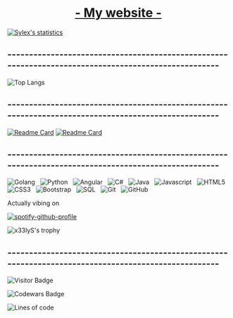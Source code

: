 <div align="center"><h1><a href="http://florian.swebystudio.com" target="_blank" >- My website -</a></h1></div>

  [![Sylex's statistics](https://github-readme-stats.vercel.app/api?username=x33lyS&include_all_commits=true&show_icons=true&theme=tokyonight&border_radius=30&hide=issues)](#)
  
## ----------------------------------------------------------------------------------------------------

  ![Top Langs](https://github-readme-stats.vercel.app/api/top-langs/?username=x33lyS&hide=TeX&layout=compact&theme=tokyonight&border_radius=30)



## ----------------------------------------------------------------------------------------------------
<a href="https://groupie-tracker-x33lys.herokuapp.com/">![Readme Card](https://github-readme-stats.vercel.app/api/pin/?username=x33lyS&repo=Groupie-Tracker&theme=tokyonight&border_radius=30)</a>
<a href="https://github.com/x33lyS/Website-2k22">![Readme Card](https://github-readme-stats.vercel.app/api/pin/?username=x33lyS&repo=Website-2k22&theme=tokyonight&border_radius=30)</a>

## ----------------------------------------------------------------------------------------------------

![Golang](https://img.shields.io/badge/-Golang-black?logo=go&logoColor=blueviolet&style=for-the-badge)&nbsp;&nbsp;
![Python](https://img.shields.io/badge/-Python-black?logo=python&logoColor=blueviolet&style=for-the-badge)&nbsp;&nbsp;
![Angular](https://img.shields.io/badge/-Angular-black?logo=angular&logoColor=blueviolet&style=for-the-badge)&nbsp;&nbsp;
![C#](https://img.shields.io/badge/-Csharp-black?logo=c&logoColor=blueviolet&style=for-the-badge)&nbsp;&nbsp;
![Java](https://img.shields.io/badge/-Java-black?logo=java&logoColor=blueviolet&style=for-the-badge)&nbsp;&nbsp;
![Javascript](https://img.shields.io/badge/-Javascript-black?logo=javascript&logoColor=blueviolet&style=for-the-badge)&nbsp;&nbsp;
![HTML5](https://img.shields.io/badge/-HTML5-black?logo=html5&logoColor=blueviolet&style=for-the-badge)&nbsp;&nbsp;
![CSS3](https://img.shields.io/badge/-CSS3-black?logo=css3&logoColor=blueviolet&style=for-the-badge)&nbsp;&nbsp;
![Bootstrap](https://img.shields.io/badge/-Bootstrap-black?logo=bootstrap&logoColor=blueviolet&style=for-the-badge)&nbsp;&nbsp;
![SQL](https://img.shields.io/badge/-SQL-black?logo=MySQL&logoColor=blueviolet&style=for-the-badge)&nbsp;&nbsp;
![Git](https://img.shields.io/badge/-Git-black?logo=git&logoColor=blueviolet&style=for-the-badge)&nbsp;&nbsp;
![GitHub](https://img.shields.io/badge/-GitHub-black?logo=github&logoColor=blueviolet&style=for-the-badge)&nbsp;&nbsp;
</br>

Actually vibing on

[![spotify-github-profile](https://spotify-github-profile.vercel.app/api/view?uid=florian.lejosne.31&cover_image=false&theme=default&bar_color=b41ed2&bar_color_cover=false)](https://github.com/kittinan/spotify-github-profile)


![x33lyS's trophy](https://hacked-github-stat-trophies.vercel.app/?username=x33lyS&theme=dracula&column=5&rank=SECRET,SSS,SS,S,AAA,AA,A,B&margin-w=18&margin-h=10&title=MultiLanguage,AllSuperRank,Joined2020,Commit,Repositories)

## ----------------------------------------------------------------------------------------------------
![Visitor Badge](https://visitor-badge.laobi.icu/badge?page_id=x33lyS.x33lyS)

![Codewars Badge](https://www.codewars.com/users/x33lyS/badges/large)

![Lines of code](https://img.shields.io/badge/From%20Hello%20World%20I%27ve%20Written-4.6%20million%20lines%20of%20code-blueviolet)

